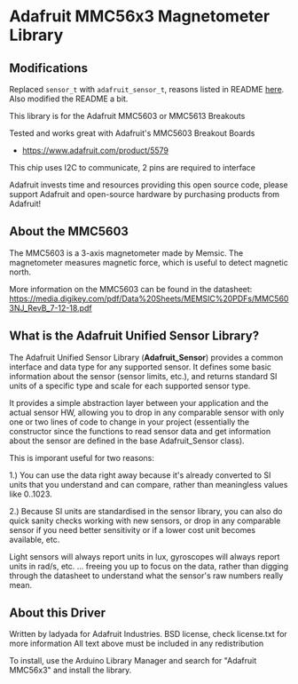 # Adafruit MMC56x3 Magnetometer Library

## Modifications ##
Replaced `sensor_t` with `adafruit_sensor_t`, reasons listed in README [here](https://github.com/chopster44/Adafruit_Sensor). Also modified the README a bit.

This library is for the Adafruit MMC5603 or MMC5613 Breakouts

Tested and works great with Adafruit's MMC5603 Breakout Boards
* https://www.adafruit.com/product/5579

This chip uses I2C to communicate, 2 pins are required to interface

Adafruit invests time and resources providing this open source code, please support Adafruit and open-source hardware by purchasing products from Adafruit!

## About the MMC5603 ##

The MMC5603 is a 3-axis magnetometer made by Memsic. The magnetometer measures magnetic force, which is useful to detect magnetic north.

More information on the MMC5603 can be found in the datasheet: https://media.digikey.com/pdf/Data%20Sheets/MEMSIC%20PDFs/MMC5603NJ_RevB_7-12-18.pdf


## What is the Adafruit Unified Sensor Library? ##

The Adafruit Unified Sensor Library (**Adafruit_Sensor**) provides a common interface and data type for any supported sensor.  It defines some basic information about the sensor (sensor limits, etc.), and returns standard SI units of a specific type and scale for each supported sensor type.

It provides a simple abstraction layer between your application and the actual sensor HW, allowing you to drop in any comparable sensor with only one or two lines of code to change in your project (essentially the constructor since the functions to read sensor data and get information about the sensor are defined in the base Adafruit_Sensor class).

This is imporant useful for two reasons:

1.) You can use the data right away because it's already converted to SI units that you understand and can compare, rather than meaningless values like 0..1023.

2.) Because SI units are standardised in the sensor library, you can also do quick sanity checks working with new sensors, or drop in any comparable sensor if you need better sensitivity or if a lower cost unit becomes available, etc. 

Light sensors will always report units in lux, gyroscopes will always report units in rad/s, etc. ... freeing you up to focus on the data, rather than digging through the datasheet to understand what the sensor's raw numbers really mean.

## About this Driver ##

Written by ladyada for Adafruit Industries.
BSD license, check license.txt for more information
All text above must be included in any redistribution

To install, use the Arduino Library Manager and search for "Adafruit MMC56x3" and install the library.
